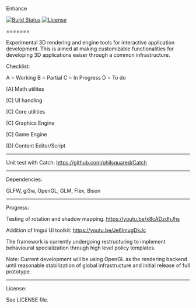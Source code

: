Enhance

[![Build Status](https://travis-ci.org/bilbil/enhance.svg?branch=master)](https://travis-ci.org/bilbil/enhance)
[![License](https://img.shields.io/:license-bsd-blue.svg?style=round-square)](https://github.com/bilbil/enhance/blob/master/LICENSE.txt)

=======

Experimental 3D rendering and engine tools for interactive application development. This is aimed at making customizable functionalities for developing 3D applications eaiser through a common infrastructure.

Checklist:

A = Working
B = Partial
C = In Progress
D = To do


[A] Math utilites

[C] UI handling

[C] Core utilities

[C] Graphics Engine

[C] Game Engine

[D] Content Editor/Script

--------------------------------------------

Unit test with Catch:
https://github.com/philsquared/Catch

--------------------------------------------

Dependencies:

GLFW, gl3w, OpenGL, GLM, Flex, Bison

--------------------------------------------

Progress:

Testing of rotation and shadow mapping.
https://youtu.be/x8cADzdhJhs

Addition of Imgui UI toolkit:
https://youtu.be/Je6lmugDkJc

The framework is currently undergoing restructuring to implement behavioural specialization through high level policy templates.

Note: Current development will be using OpenGL as the rendering backend until reasonable stabilization of global infrastructure and initial release of full prototype.

--------------------------------------------

License:

See LICENSE file.
